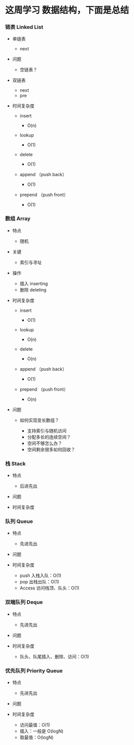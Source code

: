 # 这周学习 数据结构，下面是总结
### 链表 Linked List

- 单链表

  - next

- 问题

  - 空链表？

- 双链表

  - next
  - pre

- 时间复杂度

  - insert

    - O(n)

  - lookup

    - O(1)

  - delete

    -  O(1)

  - append （push back）

    - O(1)

  - prepend （push front）

    - O(1)

### 数组 Array

- 特点

  - 随机

- 关键

  - 索引与寻址

- 操作

  - 插入 inserting
  - 删除 deleting

- 时间复杂度

  - insert

    - O(1)

  - lookup

    - O(n)

  - delete

    -  O(n)

  - append （push back）

    - O(1)

  - prepend （push front）

    - O(n)

- 问题

  - 如何实现变长数组？

    - 支持索引与随机访问
    - 分配多长的连续空间？
    - 空间不够怎么办？
    - 空间剩余很多如何回收？

### 栈 Stack

- 特点

  - 后进先出

- 问题
- 时间复杂度

### 队列 Queue

- 特点

  - 先进先出

- 问题
- 时间复杂度

  - push 入栈入队：O(1)
  - pop 出栈出队：O(1)
  - Access 访问栈顶、队头：O(1)

### 双端队列  Deque

- 特点

  - 先进先出

- 问题
- 时间复杂度

  - 队头、队尾插入、删除、访问：O(1)

### 优先队列 Priority Queue

- 特点

  - 先进先出

- 问题
- 时间复杂度

  - 访问最值：O(1)
  - 插入：一般是 O(logN)
  - 取最值：O(logN)